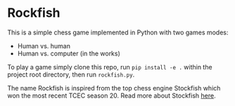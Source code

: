 # Rockfish
This is a simple chess game implemented in Python with two games modes:
* Human vs. human
* Human vs. computer (in the works)

To play a game simply clone this repo, run `pip install -e .` within the project root directory, then run `rockfish.py`.

The name Rockfish is inspired from the top chess engine Stockfish which won the most recent TCEC season 20. Read more about Stockfish [here](https://stockfishchess.org/ "Stockfish home").
